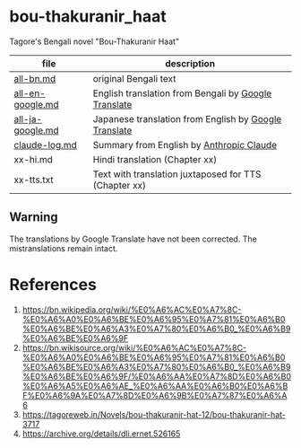 # bou-thakuranir_haat

Tagore's Bengali novel "Bou-Thakuranir Haat"

file|description
----|----
[all-bn.md](https://github.com/7shi/bou-thakuranir_haat/blob/main/all-bn.md) | original Bengali text
[all-en-google.md](https://github.com/7shi/bou-thakuranir_haat/blob/main/all-en-google.md) | English translation from Bengali by [Google Translate](https://translate.google.com/)
[all-ja-google.md](https://github.com/7shi/bou-thakuranir_haat/blob/main/all-ja-google.md) | Japanese translation from English by [Google Translate](https://translate.google.com/)
[claude-log.md](https://github.com/7shi/bou-thakuranir_haat/blob/main/claude-log.md) | Summary from English by [Anthropic Claude](https://claude.ai/)
xx-hi.md   | Hindi translation (Chapter xx)
xx-tts.txt | Text with translation juxtaposed for TTS (Chapter xx)

## Warning

The translations by Google Translate have not been corrected.
The mistranslations remain intact.

# References

1. https://bn.wikipedia.org/wiki/%E0%A6%AC%E0%A7%8C-%E0%A6%A0%E0%A6%BE%E0%A6%95%E0%A7%81%E0%A6%B0%E0%A6%BE%E0%A6%A3%E0%A7%80%E0%A6%B0_%E0%A6%B9%E0%A6%BE%E0%A6%9F
1. https://bn.wikisource.org/wiki/%E0%A6%AC%E0%A7%8C-%E0%A6%A0%E0%A6%BE%E0%A6%95%E0%A7%81%E0%A6%B0%E0%A6%BE%E0%A6%A3%E0%A7%80%E0%A6%B0_%E0%A6%B9%E0%A6%BE%E0%A6%9F/%E0%A6%AA%E0%A7%8D%E0%A6%B0%E0%A6%A5%E0%A6%AE_%E0%A6%AA%E0%A6%B0%E0%A6%BF%E0%A6%9A%E0%A7%8D%E0%A6%9B%E0%A7%87%E0%A6%A6
1. https://tagoreweb.in/Novels/bou-thakuranir-hat-12/bou-thakuranir-hat-3717
1. https://archive.org/details/dli.ernet.526165
